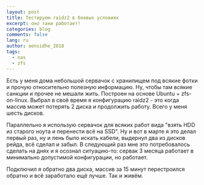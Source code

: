 ```yaml
---
layout: post
title: Тестируем raidz2 в боевых условиях
excerpt: оно таки работает!
categories: blog
comments: false
lang: ru
author: aensidhe_2018
tags:
  - nas
  - zfs
---
```


Есть у меня дома небольшой сервачок с хранилищем под всякие фотки и прочую относительно полезную информацию. 
Ну, чтобы там всякие санкции и прочее не мешали жить. Построен на основе Ubuntu + zfs-on-linux. Выбрал в своё время 
я конфигурацию raidz2 - это когда массив может потерять 2 диска и продолжить работу. Всего у меня шесть дисков.

Параллельно я использую сервачок для всяких работ вида "взять HDD из старого ноута и перенести всё на SSD". Ну и вот 
в марте я это делал первый раз, ну и лень было искать кабели, выдернул два из дисков рейда, всё сделал и забыл. 
В следующий раз мне это потребовалось сделать на днях и я осознал ситуацию-то: сервак 3 месяца работает в минимально 
допустимой конфигурации, но работает.

Подключил я обратно два диска, массив за 15 минут перестроился обратно и всё заработало ещё лучше. Так и живём.
